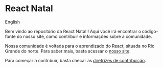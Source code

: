 # React Natal

[English](README_ENG.md)

Bem vindo ao repositório da React Natal ! Aqui você irá encontrar o código-fonte do nosso site, como contribuir e informações sobre a comunidade.

Nossa comunidade é voltada para o aprendizado do React, situada no Rio Grande do norte. Para saber mais, basta acessar o [nosso site](https://react.natal.br/).

Para começar a contribuir, basta checar as [diretrizes de contribuição](contributing.md).
